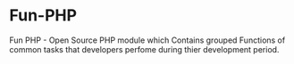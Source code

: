 # Fun-PHP
Fun PHP - Open Source PHP module which Contains grouped Functions of common tasks that developers perfome during thier development period.
